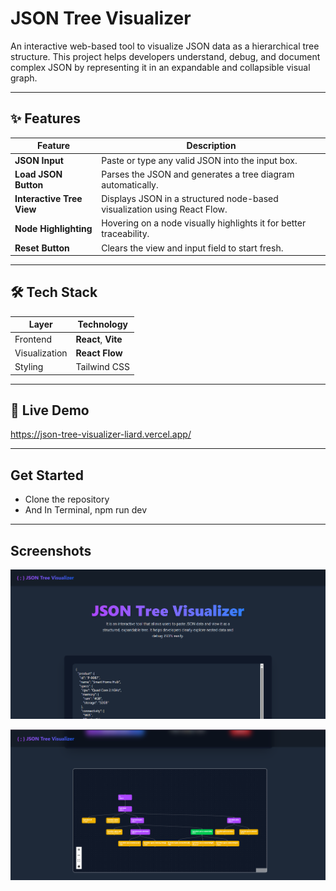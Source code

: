 # JSON Tree Visualizer

An interactive web-based tool to visualize JSON data as a hierarchical tree structure. This project helps developers understand, debug, and document complex JSON by representing it in an expandable and collapsible visual graph.

---

## ✨ Features

| Feature | Description |
|--------|-------------|
| **JSON Input** | Paste or type any valid JSON into the input box. |
| **Load JSON Button** | Parses the JSON and generates a tree diagram automatically. |
| **Interactive Tree View** | Displays JSON in a structured node-based visualization using React Flow. |
| **Node Highlighting** | Hovering on a node visually highlights it for better traceability. |
| **Reset Button** | Clears the view and input field to start fresh. |

---

## 🛠️ Tech Stack

| Layer | Technology |
|------|------------|
| Frontend | **React**, **Vite**  |
| Visualization | **React Flow** |
| Styling | Tailwind CSS |

---

## 🚀 Live Demo
https://json-tree-visualizer-liard.vercel.app/

---

## Get Started
- Clone the repository
- And In Terminal, npm run dev

---

## Screenshots

![JSON Input Screenshot](./src/screenshots/input.png)

![Tree Visualization Screenshot](./src/screenshots/tree.png)